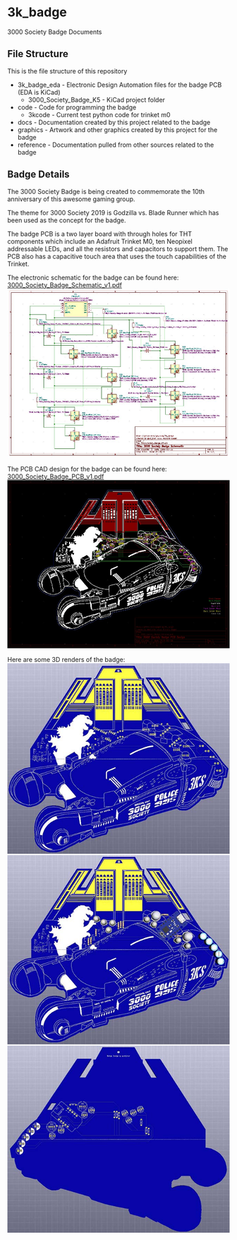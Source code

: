 # 3k_badge

3000 Society Badge Documents

## File Structure

This is the file structure of this repository

* 3k_badge_eda - Electronic Design Automation files for the badge PCB (EDA is KiCad)
  * 3000_Society_Badge_K5 - KiCad project folder
* code - Code for programming the badge
  * 3kcode - Current test python code for trinket m0
* docs - Documentation created by this project related to the badge
* graphics - Artwork and other graphics created by this project for the badge
* reference - Documentation pulled from other sources related to the badge

## Badge Details

The 3000 Society Badge is being created to commemorate the 10th anniversary of this awesome gaming group.

The theme for 3000 Society 2019 is Godzilla vs. Blade Runner which has been used as the concept for the badge.

The badge PCB is a two layer board with through holes for THT components which include an Adafruit Trinket M0, ten Neopixel addressable LEDs, and all the resistors and capacitors to support them.
The PCB also has a capacitive touch area that uses the touch capabilities of the Trinket.

The electronic schematic for the badge can be found here: [3000_Society_Badge_Schematic_v1.pdf](docs/3000_Society_Badge_Schematic_v1.pdf)
![Schematic](docs/3000_Society_Badge_Schematic_v1.JPG)

The PCB CAD design for the badge can be found here:
[3000_Society_Badge_PCB_v1.pdf](docs/3000_Society_Badge_PCB_v1.pdf)
![PCB](docs/3000_Society_Badge_PCB_v1.JPG)

Here are some 3D renders of the badge:
![PCB_Front](graphics/3000_Society_Badge_K5_PCB_Front_Sm.jpg)
![PCB_Front_Componetns](graphics/3000_Society_Badge_K5_PCB_Front_Components_Sm.jpg)
![PCB_Back](graphics/3000_Society_Badge_K5_PCB_Back_Sm.jpg)
